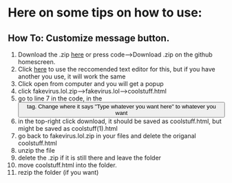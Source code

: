 # Here on some tips on how to use:
## How To: Customize message button.
1. Download the .zip [here](https://github.com/enderonSchool/fakevirus.lol/files/7842828/fakevirus.lol-main.zip) or press code-->Download .zip on the github homescreen.
2. Click [here](https://texteditor.co) to use the reccomended text editor for this, but if you have another you use, it will work the same
3. Click open from computer and you will get a popup
4. click fakevirus.lol.zip-->fakevirus.lol-->coolstuff.html
5. go to line 7 in the code, in the <button> tag. Change where it says "Type whatever you want here" to whatever you want
6. in the top-right click download, it should be saved as coolstuff.html, but might be saved as coolstuff(1).html
7. go back to fakevirus.lol.zip in your files and delete the origanal coolstuff.html
8. unzip the file
9. delete the .zip if it is still there and leave the folder
10. move coolstuff.html into the folder.
11. rezip the folder (if you want)
